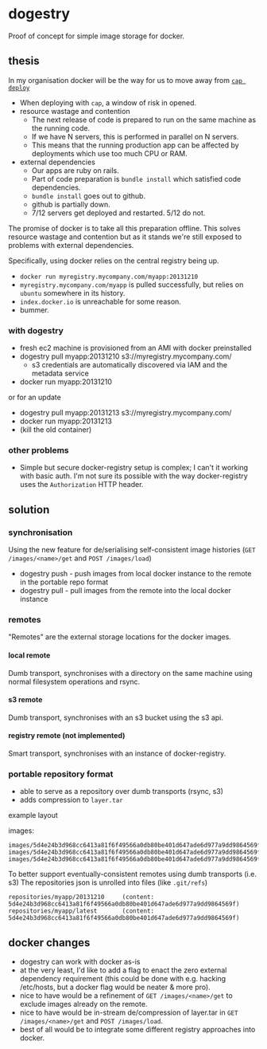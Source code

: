 # dogestry

Proof of concept for simple image storage for docker.

## thesis

In my organisation docker will be the way for us to move away from [`cap deploy`][cap]

* When deploying with `cap`, a window of risk in opened.
* resource wastage and contention
  * The next release of code is prepared to run on the same machine as the running code.
  * If we have N servers, this is performed in parallel on N servers.
  * This means that the running production app can be affected by deployments which use too much CPU or RAM.
* external dependencies
  * Our apps are ruby on rails.
  * Part of code preparation is `bundle install` which satisfied code dependencies.
  * `bundle install` goes out to github.
  * github is partially down.
  * 7/12 servers get deployed and restarted. 5/12 do not.

The promise of docker is to take all this preparation offline. This solves resource wastage and contention but as it stands
we're still exposed to problems with external dependencies.

Specifically, using docker relies on the central registry being up.

* `docker run myregistry.mycompany.com/myapp:20131210`
* `myregistry.mycompany.com/myapp` is pulled successfully, but relies on `ubuntu` somewhere in its history.
* `index.docker.io` is unreachable for some reason.
* bummer.


### with dogestry

* fresh ec2 machine is provisioned from an AMI with docker preinstalled
* dogestry pull myapp:20131210 s3://myregistry.mycompany.com/
  * s3 credentials are automatically discovered via IAM and the metadata service
* docker run myapp:20131210

or for an update

* dogestry pull myapp:20131213 s3://myregistry.mycompany.com/
* docker run myapp:20131213
* (kill the old container)


### other problems

* Simple but secure docker-registry setup is complex; I can't it working with basic auth.
I'm not sure its possible with the way docker-registry uses the `Authorization` HTTP header.

## solution

### synchronisation

Using the new feature for de/serialising self-consistent image histories (`GET /images/<name>/get` and `POST /images/load`) 

* dogestry push - push images from local docker instance to the remote in the portable repo format
* dogestry pull - pull images from the remote into the local docker instance

### remotes

"Remotes" are the external storage locations for the docker images.

#### local remote

Dumb transport, synchronises with a directory on the same machine using normal filesystem operations and rsync.

#### s3 remote

Dumb transport, synchronises with an s3 bucket using the s3 api.

#### registry remote (not implemented)

Smart transport, synchronises with an instance of docker-registry.

### portable repository format

* able to serve as a repository over dumb transports (rsync, s3)
* adds compression to `layer.tar`

example layout

images:
```
images/5d4e24b3d968cc6413a81f6f49566a0db80be401d647ade6d977a9dd9864569f/layer.tar.lz4
images/5d4e24b3d968cc6413a81f6f49566a0db80be401d647ade6d977a9dd9864569f/VERSION
images/5d4e24b3d968cc6413a81f6f49566a0db80be401d647ade6d977a9dd9864569f/json 
```

To better support eventually-consistent remotes using dumb transports (i.e. s3) The repositories json is unrolled into files (like `.git/refs`)
```
repositories/myapp/20131210     (content: 5d4e24b3d968cc6413a81f6f49566a0db80be401d647ade6d977a9dd9864569f)
repositories/myapp/latest       (content: 5d4e24b3d968cc6413a81f6f49566a0db80be401d647ade6d977a9dd9864569f)
```

## docker changes
* dogestry can work with docker as-is
* at the very least, I'd like to add a flag to enact the zero external dependency requirement (this could be done with e.g. hacking /etc/hosts, but a docker flag would be neater & more pro).
* nice to have would be a refinement of `GET /images/<name>/get` to exclude images already on the remote.
* nice to have would be in-stream de/compression of layer.tar in `GET /images/<name>/get` and `POST /images/load`.
* best of all would be to integrate some different registry approaches into docker.


[cap]: https://github.com/capistrano/capistrano
